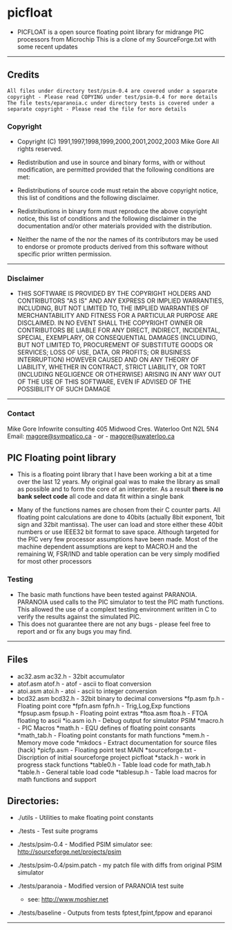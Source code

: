 # picfloat
  * PICFLOAT is a open source floating point library for midrange PIC processors from Microchip
This is a clone of my SourceForge.txt with some recent updates
   
___


## Credits
    All files under directory test/psim-0.4 are covered under a separate
    copyright - Please read COPYING under test/psim-0.4 for more details
    The file tests/eparanoia.c under directory tests is covered under a 
    separate copyright - Please read the file for more details


### Copyright
 * Copyright (C) 1991,1997,1998,1999,2000,2001,2002,2003 Mike Gore All rights reserved.
 
 * Redistribution and use in source and binary forms, with or without 
 modification, are permitted provided that the following conditions are met:
 
 * Redistributions of source code must retain the above copyright notice, 
   this list of conditions and the following disclaimer.
 * Redistributions in binary form must reproduce the above copyright notice,
   this list of conditions and the following disclaimer in the documentation
   and/or other materials provided with the distribution.
 * Neither the name of the <ORGANIZATION> nor the names of its contributors 
   may be used to endorse or promote products derived from this software 
   without specific prior written permission.
 
___


### Disclaimer
  * THIS SOFTWARE IS PROVIDED BY THE COPYRIGHT HOLDERS AND CONTRIBUTORS "AS IS"
 AND ANY EXPRESS OR IMPLIED WARRANTIES, INCLUDING, BUT NOT LIMITED TO, THE 
 IMPLIED WARRANTIES OF MERCHANTABILITY AND FITNESS FOR A PARTICULAR PURPOSE 
 ARE DISCLAIMED. IN NO EVENT SHALL THE COPYRIGHT OWNER OR CONTRIBUTORS BE 
 LIABLE FOR ANY DIRECT, INDIRECT, INCIDENTAL, SPECIAL, EXEMPLARY, OR 
 CONSEQUENTIAL DAMAGES (INCLUDING, BUT NOT LIMITED TO, PROCUREMENT OF 
 SUBSTITUTE GOODS OR SERVICES; LOSS OF USE, DATA, OR PROFITS; OR BUSINESS 
 INTERRUPTION) HOWEVER CAUSED AND ON ANY THEORY OF LIABILITY, WHETHER IN 
 CONTRACT, STRICT LIABILITY, OR TORT (INCLUDING NEGLIGENCE OR OTHERWISE) 
 ARISING IN ANY WAY OUT OF THE USE OF THIS SOFTWARE, EVEN IF ADVISED OF THE 
 POSSIBILITY OF SUCH DAMAGE

___


### Contact 
  Mike Gore
  Infowrite consulting
  405 Midwood Cres.
  Waterloo Ont
  N2L 5N4
  Email:       magore@sympatico.ca - or - magore@uwaterloo.ca

## PIC Floating point library
  * This is a floating point library that I have been working a bit at
a time over the last 12 years. My original goal was to make the
library as small as possible and to form the core of an interpreter.
As a result <b>there is no bank select code</b> all code and data fit within a single bank

  * Many of the functions names are chosen from their C counter parts. All 
floating point calculations are done to 40bits (actually 8bit exponent, 
1bit sign and 32bit mantissa).  The user can load and store either these 
40bit numbers or use IEEE32 bit format to save space. Although targeted 
for the PIC very few processor assumptions have been made. Most of the 
machine dependent assumptions are kept to MACRO.H and the remaining W, 
FSR/IND and table operation can be very simply modified for most other 
processors 

### Testing
  * The basic math functions have been tested against PARANOIA. PARANOIA used calls to the PIC simulator to test the PIC math functions. This allowed the use of a complext testing environment written in C to verify the results against the simulated PIC.
  * This does not guarantee there are not any bugs - please feel free to report and or fix any bugs you may find.

___

## Files

  * ac32.asm ac32.h     - 32bit accumulator
  * atof.asm atof.h     - atof - ascii to float conversion 
  * atoi.asm atoi.h     - atoi - ascii to integer conversion 
  * bcd32.asm bcd32.h   - 32bit binary to decimal conversions
  *fp.asm fp.h          - Floating point core
  *fpfn.asm fpfn.h      - Trig,Log,Exp functions
  *fpsup.asm fpsup.h    - Floating point extras
  *ftoa.asm ftoa.h      - FTOA floating to ascii
  *io.asm io.h          - Debug output for simulator PSIM
  *macro.h              - PIC Macros
  *math.h               - EQU defines of floating point consants
  *math_tab.h           - Floating point constants for math functions
  *mem.h                - Memory move code
  *mkdocs               - Extract documentation for source files (hack)
  *picfp.asm            - Floating point test MAIN
  *sourceforge.txt      - Discription of initial sourceforge project picfloat
  *stack.h              - work in progress stack functions
  *table0.h             - Table load code for math_tab.h
  *table.h              - General table load code
  *tablesup.h           - Table load macros for math functions and support

## Directories:
  * ./utils             - Utilities to make floating point constants

  * ./tests             - Test suite programs

  * ./tests/psim-0.4    - Modified PSIM simulator
                    see: http://sourceforge.net/projects/psim

  * ./tests/psim-0.4/psim.patch 
                        - my patch file with diffs from original PSIM simulator

  * ./tests/paranoia    - Modified version of PARANOIA test suite
    * see: http://www.moshier.net

  * ./tests/baseline    - Outputs from tests fptest,fpint,fppow and eparanoi

___
